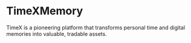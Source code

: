 # TimeXMemory
TimeX is a pioneering platform that transforms personal time and digital memories into valuable, tradable assets.
